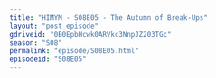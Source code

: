 ```yaml
---
title: "HIMYM - S08E05 - The Autumn of Break-Ups"
layout: "post_episode"
gdriveid: "0B0EpbHcwk0ARVkc3NnpJZ203TGc"
season: "S08"
permalink: "episode/S08E05.html"
episodeid: "S08E05"
---
```

